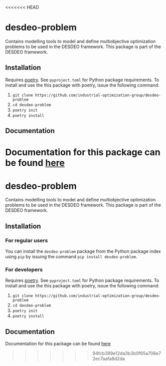 <<<<<<< HEAD
# desdeo-problem

Contains modelling tools to model and define multiobjective optimization problems to be used in the DESDEO framework.
This package is part of the DESDEO framework.

## Installation

Requires [poetry](https://python-poetry.org/). See `pyproject.toml` for Python package requirements. To install and use the this package with poetry, issue the following command:

1. `git clone https://github.com/industrial-optimization-group/desdeo-problem`
2. `cd desdeo-problem`
3. `poetry init`
4. `poetry install`

## Documentation

Documentation for this package can be found [here](https://desdeo-problem.readthedocs.io/en/latest/)
=======
# desdeo-problem

Contains modelling tools to model and define multiobjective optimization problems to be used in the DESDEO framework.
This package is part of the DESDEO framework.

## Installation

### For regular users
You can install the `desdeo-problem` package from the Python package index using `pip` by issuing the command `pip install desdeo-problem`.

### For developers
Requires [poetry](https://python-poetry.org/). See `pyproject.toml` for Python package requirements. To install and use the this package with poetry, issue the following command:

1. `git clone https://github.com/industrial-optimization-group/desdeo-problem`
2. `cd desdeo-problem`
3. `poetry init`
4. `poetry install`

## Documentation

Documentation for this package can be found [here](https://desdeo-problem.readthedocs.io/en/latest/)
>>>>>>> 94fcb399e12da3b3b0f65a708e72ec7aafa8d2da
